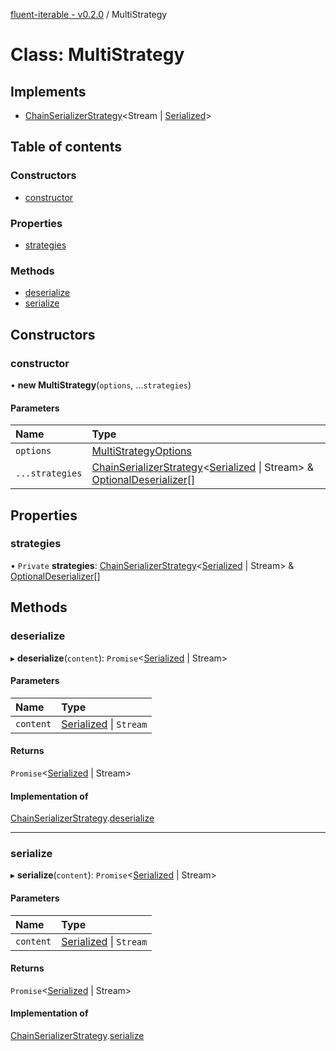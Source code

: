 [fluent-iterable - v0.2.0](../README.md) / MultiStrategy

# Class: MultiStrategy

## Implements

- [ChainSerializerStrategy](../interfaces/chainserializerstrategy.md)<Stream \| [Serialized](../README.md#serialized)\>

## Table of contents

### Constructors

- [constructor](multistrategy.md#constructor)

### Properties

- [strategies](multistrategy.md#strategies)

### Methods

- [deserialize](multistrategy.md#deserialize)
- [serialize](multistrategy.md#serialize)

## Constructors

### constructor

• **new MultiStrategy**(`options`, ...`strategies`)

#### Parameters

| Name | Type |
| :------ | :------ |
| `options` | [MultiStrategyOptions](../interfaces/multistrategyoptions.md) |
| `...strategies` | [ChainSerializerStrategy](../interfaces/chainserializerstrategy.md)<[Serialized](../README.md#serialized) \| Stream\> & [OptionalDeserializer](../interfaces/optionaldeserializer.md)[] |

## Properties

### strategies

• `Private` **strategies**: [ChainSerializerStrategy](../interfaces/chainserializerstrategy.md)<[Serialized](../README.md#serialized) \| Stream\> & [OptionalDeserializer](../interfaces/optionaldeserializer.md)[]

## Methods

### deserialize

▸ **deserialize**(`content`): `Promise`<[Serialized](../README.md#serialized) \| Stream\>

#### Parameters

| Name | Type |
| :------ | :------ |
| `content` | [Serialized](../README.md#serialized) \| `Stream` |

#### Returns

`Promise`<[Serialized](../README.md#serialized) \| Stream\>

#### Implementation of

[ChainSerializerStrategy](../interfaces/chainserializerstrategy.md).[deserialize](../interfaces/chainserializerstrategy.md#deserialize)

___

### serialize

▸ **serialize**(`content`): `Promise`<[Serialized](../README.md#serialized) \| Stream\>

#### Parameters

| Name | Type |
| :------ | :------ |
| `content` | [Serialized](../README.md#serialized) \| `Stream` |

#### Returns

`Promise`<[Serialized](../README.md#serialized) \| Stream\>

#### Implementation of

[ChainSerializerStrategy](../interfaces/chainserializerstrategy.md).[serialize](../interfaces/chainserializerstrategy.md#serialize)
